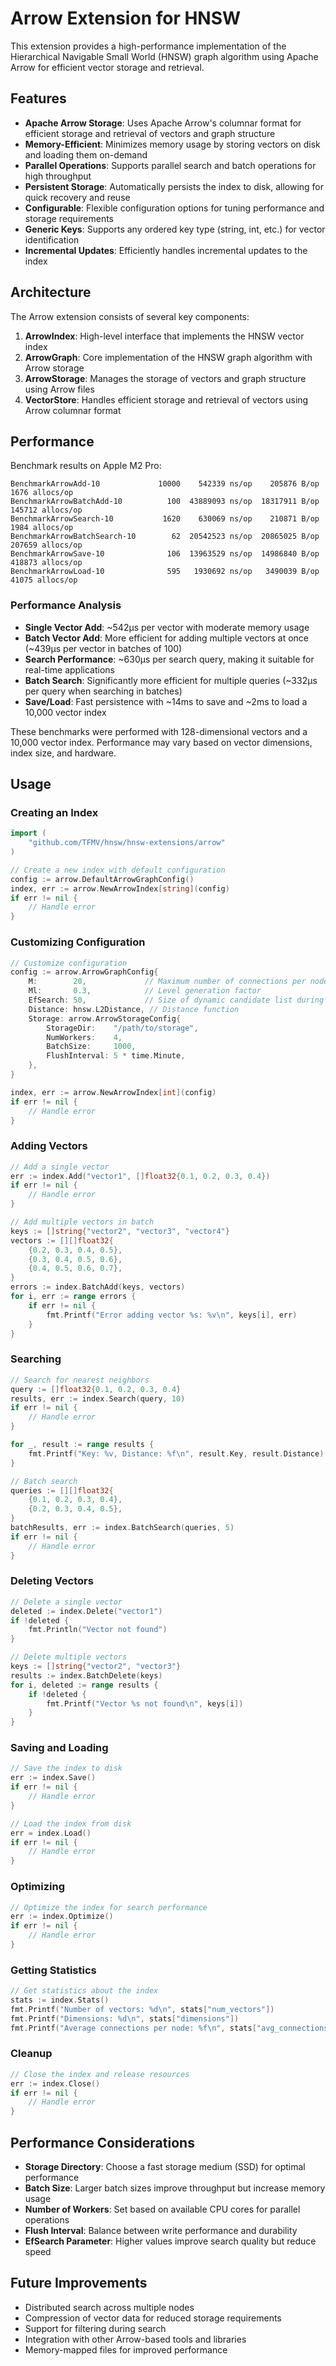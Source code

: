 # Arrow Extension for HNSW

This extension provides a high-performance implementation of the Hierarchical Navigable Small World (HNSW) graph algorithm using Apache Arrow for efficient vector storage and retrieval.

## Features

- **Apache Arrow Storage**: Uses Apache Arrow's columnar format for efficient storage and retrieval of vectors and graph structure
- **Memory-Efficient**: Minimizes memory usage by storing vectors on disk and loading them on-demand
- **Parallel Operations**: Supports parallel search and batch operations for high throughput
- **Persistent Storage**: Automatically persists the index to disk, allowing for quick recovery and reuse
- **Configurable**: Flexible configuration options for tuning performance and storage requirements
- **Generic Keys**: Supports any ordered key type (string, int, etc.) for vector identification
- **Incremental Updates**: Efficiently handles incremental updates to the index

## Architecture

The Arrow extension consists of several key components:

1. **ArrowIndex**: High-level interface that implements the HNSW vector index
2. **ArrowGraph**: Core implementation of the HNSW graph algorithm with Arrow storage
3. **ArrowStorage**: Manages the storage of vectors and graph structure using Arrow files
4. **VectorStore**: Handles efficient storage and retrieval of vectors using Arrow columnar format

## Performance

Benchmark results on Apple M2 Pro:

```
BenchmarkArrowAdd-10             10000    542339 ns/op    205876 B/op    1676 allocs/op
BenchmarkArrowBatchAdd-10          100  43889093 ns/op  18317911 B/op  145712 allocs/op
BenchmarkArrowSearch-10           1620    630069 ns/op    210871 B/op    1984 allocs/op
BenchmarkArrowBatchSearch-10        62  20542523 ns/op  20865025 B/op  207659 allocs/op
BenchmarkArrowSave-10              106  13963529 ns/op  14986840 B/op  418873 allocs/op
BenchmarkArrowLoad-10              595   1930692 ns/op   3490039 B/op   41075 allocs/op
```

### Performance Analysis

- **Single Vector Add**: ~542μs per vector with moderate memory usage
- **Batch Vector Add**: More efficient for adding multiple vectors at once (~439μs per vector in batches of 100)
- **Search Performance**: ~630μs per search query, making it suitable for real-time applications
- **Batch Search**: Significantly more efficient for multiple queries (~332μs per query when searching in batches)
- **Save/Load**: Fast persistence with ~14ms to save and ~2ms to load a 10,000 vector index

These benchmarks were performed with 128-dimensional vectors and a 10,000 vector index. Performance may vary based on vector dimensions, index size, and hardware.

## Usage

### Creating an Index

```go
import (
    "github.com/TFMV/hnsw/hnsw-extensions/arrow"
)

// Create a new index with default configuration
config := arrow.DefaultArrowGraphConfig()
index, err := arrow.NewArrowIndex[string](config)
if err != nil {
    // Handle error
}
```

### Customizing Configuration

```go
// Customize configuration
config := arrow.ArrowGraphConfig{
    M:        20,             // Maximum number of connections per node
    Ml:       0.3,            // Level generation factor
    EfSearch: 50,             // Size of dynamic candidate list during search
    Distance: hnsw.L2Distance, // Distance function
    Storage: arrow.ArrowStorageConfig{
        StorageDir:    "/path/to/storage",
        NumWorkers:    4,
        BatchSize:     1000,
        FlushInterval: 5 * time.Minute,
    },
}

index, err := arrow.NewArrowIndex[int](config)
if err != nil {
    // Handle error
}
```

### Adding Vectors

```go
// Add a single vector
err := index.Add("vector1", []float32{0.1, 0.2, 0.3, 0.4})
if err != nil {
    // Handle error
}

// Add multiple vectors in batch
keys := []string{"vector2", "vector3", "vector4"}
vectors := [][]float32{
    {0.2, 0.3, 0.4, 0.5},
    {0.3, 0.4, 0.5, 0.6},
    {0.4, 0.5, 0.6, 0.7},
}
errors := index.BatchAdd(keys, vectors)
for i, err := range errors {
    if err != nil {
        fmt.Printf("Error adding vector %s: %v\n", keys[i], err)
    }
}
```

### Searching

```go
// Search for nearest neighbors
query := []float32{0.1, 0.2, 0.3, 0.4}
results, err := index.Search(query, 10)
if err != nil {
    // Handle error
}

for _, result := range results {
    fmt.Printf("Key: %v, Distance: %f\n", result.Key, result.Distance)
}

// Batch search
queries := [][]float32{
    {0.1, 0.2, 0.3, 0.4},
    {0.2, 0.3, 0.4, 0.5},
}
batchResults, err := index.BatchSearch(queries, 5)
if err != nil {
    // Handle error
}
```

### Deleting Vectors

```go
// Delete a single vector
deleted := index.Delete("vector1")
if !deleted {
    fmt.Println("Vector not found")
}

// Delete multiple vectors
keys := []string{"vector2", "vector3"}
results := index.BatchDelete(keys)
for i, deleted := range results {
    if !deleted {
        fmt.Printf("Vector %s not found\n", keys[i])
    }
}
```

### Saving and Loading

```go
// Save the index to disk
err := index.Save()
if err != nil {
    // Handle error
}

// Load the index from disk
err = index.Load()
if err != nil {
    // Handle error
}
```

### Optimizing

```go
// Optimize the index for search performance
err := index.Optimize()
if err != nil {
    // Handle error
}
```

### Getting Statistics

```go
// Get statistics about the index
stats := index.Stats()
fmt.Printf("Number of vectors: %d\n", stats["num_vectors"])
fmt.Printf("Dimensions: %d\n", stats["dimensions"])
fmt.Printf("Average connections per node: %f\n", stats["avg_connections_per_node"])
```

### Cleanup

```go
// Close the index and release resources
err := index.Close()
if err != nil {
    // Handle error
}
```

## Performance Considerations

- **Storage Directory**: Choose a fast storage medium (SSD) for optimal performance
- **Batch Size**: Larger batch sizes improve throughput but increase memory usage
- **Number of Workers**: Set based on available CPU cores for parallel operations
- **Flush Interval**: Balance between write performance and durability
- **EfSearch Parameter**: Higher values improve search quality but reduce speed

## Future Improvements

- Distributed search across multiple nodes
- Compression of vector data for reduced storage requirements
- Support for filtering during search
- Integration with other Arrow-based tools and libraries
- Memory-mapped files for improved performance
